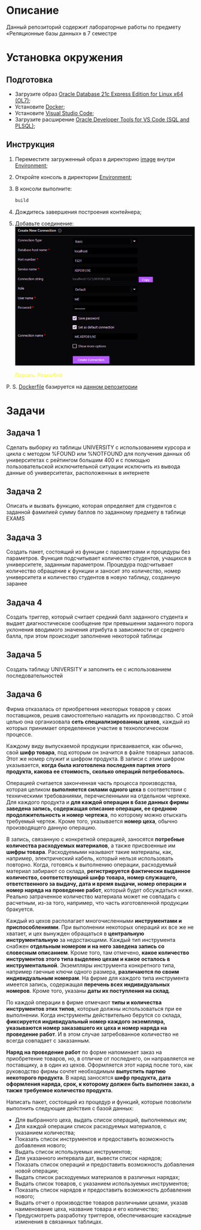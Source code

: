 # Описание
Данный репозиторий содержит лабораторные работы по предмету «Реляционные базы данных» в 7 семестре

# Установка окружения

## Подготовка
* Загрузите образ [Oracle Database 21c Express Edition for Linux x64 (OL7)](https://www.oracle.com/database/technologies/xe-downloads.html);
* Установите [Docker](https://learn.microsoft.com/ru-ru/virtualization/windowscontainers/quick-start/set-up-environment?tabs=Windows-Server);
* Установите [Visual Studio Code](https://code.visualstudio.com/download);
* Загрузите расширение [Oracle Developer Tools for VS Code (SQL and PLSQL)](https://marketplace.visualstudio.com/items?itemName=Oracle.oracledevtools);

## Инструкция
1. Переместите загруженный образ в директорию [image](/Environment/image/) внутри [Environment](/Environment);
2. Откройте консоль в директории [Environment](/Environment);
3. В консоли выполните:
    ```sh
    build
    ```
4. Дождитесь завершения построения контейнера;
5. Добавьте соединение:
    ![Новое соединение](/Environment/.resources/oracle_developer_tools_create_connection.png)

    <span style="color:yellow">Пароль: Passw0rd</span>

P. S. [Dockerfile](/Environment/bin/Dockerfile) базируется на [данном репозитории](https://github.com/oracle/docker-images/tree/main/OracleDatabase/SingleInstance/dockerfiles/21.3.0)

# Задачи

## Задача 1
Сделать выборку из таблицы UNIVERSITY c использованием курсора и цикла с методом %FOUND или %NOTFOUND для получения данных об университетах с рейтингом большим 400 и с помощью пользовательской исключительной ситуации исключить из вывода данные об университетах, расположенных в интернете

## Задача 2
Описать и вызвать функцию, которая определяет для студентов с заданной фамилией сумму баллов по заданному предмету в таблице EXAMS

## Задача 3
Создать пакет, состоящий из функции с параметрами и процедуры без параметров. Функция подсчитывает количество студентов, учащихся в университете, заданным параметром. Процедура подсчитывает количество обращение к функции и заносит это количество, номер университета и количество студентов в новую таблицу, созданную заранее

## Задача 4
Создать триггер, который считает средний балл заданного студента и выдает диагностическое сообщение при превышении заданного порога уклонения вводимого значения атрибута в зависимости от среднего балла, при этом происходит заполнение некоторой таблицы

## Задача 5
Создать таблицу UNIVERSITY и заполнить ее с использованием последовательностей

## Задача 6
Фирма отказалась от приобретения некоторых товаров у своих поставщиков, решив самостоятельно наладить их производство. С этой целью она организовала **сеть специализированных цехов**, каждый из которых принимает определенное участие в технологическом процессе.

Каждому виду выпускаемой продукции присваивается, как обычно, свой **шифр товара**, под которым он значится в файле товарных запасов. Этот же номер служит и шифром продукта. В записи с этим шифром указывается, **когда была изготовлена последняя партия этого продукта, какова ее стоимость, сколько операций потребовалось.**

Операцией считается законченная часть процесса производства, которая целиком **выполняется силами одного цеха** в соответствии с техническими требованиями, перечисленными на отдельном чертеже. Для каждого продукта и **для каждой операции в базе данных фирмы заведена запись, содержащая описание операции, ее среднюю продолжительность и номер чертежа**, по которому можно отыскать требуемый чертеж. Кроме того, указывается **номер цеха**, обычно производящего данную операцию.

В запись, связанную с конкретной операцией, заносятся **потребные количества расходуемых материалов**, а также присвоенные им **шифры товара**. Расходуемыми называют такие материалы, как, например, электрический кабель, который нельзя использовать повторно. Когда, готовясь к выполнению операции, расходуемый материал забирают со склада, **регистрируется фактически выданное количество, соответствующий шифр товара, номер служащего, ответственного за выдачу, дата и время выдачи, номер операции и номер наряда на проведение работ**, который будет обсуждаться ниже. Реально затраченное количество материала может не совпадать с расчетным, из-за того, например, что часть изготовленной продукции бракуется.

Каждый из цехов располагает многочисленными **инструментами и приспособлениями**. При выполнении некоторых операций их все же не хватает, и цех вынужден обращаться в **центральную инструментальную** за недостающими. Каждый тип инструмента снабжен **отдельным номером и на него заведена запись со словесным описанием**. Кроме того, там отмечено, **какое количество инструментов этого типа выделено цехам и какое осталось в инструментальной**. Экземпляры инструмента конкретного типа, например гаечные ключи одного размера, **различаются по своим индивидуальным номерам**. На фирме для каждого типа инструмента имеется запись, содержащая **перечень всех индивидуальных номеров**. Кроме того, указаны **даты их поступления на склад**.

По каждой операции в фирме отмечают **типы и количества инструментов этих типов**, которые должны использоваться при ее выполнении. Когда инструменты действительно берутся со склада, **фиксируется индивидуальный номер каждого экземпляра, указываются номер заказавшего их цеха и номер наряда на проведение работ**. И в этом случае затребованное количество не всегда совпадает с заказанным.

**Наряд на проведение работ** по форме напоминает заказ на приобретение товаров, но, в отличие от последнего, он направляется не поставщику, а в один из цехов. Оформляется этот наряд после того, как руководство фирмы сочтет необходимым **выпустить партию некоторого продукта**. В наряд заносятся **шифр продукта, дата оформления наряда, срок, к которому должен быть выполнен заказ, а также требуемое количество продукта.**

Написать пакет, состоящий из процедур и функций, которые позволили выполнить следующие действия с базой данных:
* Для выбранного цеха, выдать список операций, выполняемых им;
* Для каждой операции список расходуемых материалов, с указанием количества;
* Показать список инструментов и предоставить возможность добавления нового;
* Выдать список используемых инструментов;
* Для указанного интервала дат, вывести список нарядов;
* Показать список операций и предоставить возможность добавления новой операции;
* Выдать список расходуемых материалов в различных нарядах;
* Выдать список товаров, с указанием используемых инструментов;
* Показать список нарядов и предоставить возможность добавления нового;
* Выдать отчет о производстве товаров различными цехами, указав наименование цеха, название товара и его количество;
* Предусмотреть разработку триггеров, обеспечивающие каскадные изменения в связанных таблицах.
